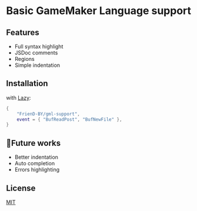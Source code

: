 
# Basic GameMaker Language support


## Features
- Full syntax highlight
- JSDoc comments 
- Regions
- Simple indentation

## Installation

with [Lazy](https://github.com/folke/lazy.nvim):

```lua
{
    "FrienD-BY/gml-support",
    event = { "BufReadPost", "BufNewFile" },
}
```

## 📃Future works

- Better indentation
- Auto completion
- Errors highlighting

## License
[MIT](https://opensource.org/license/mit)
